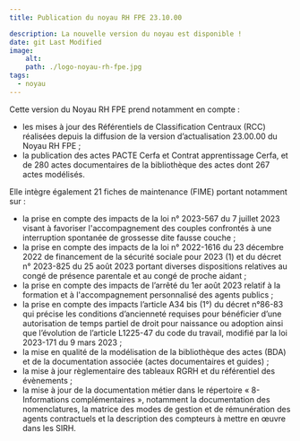 ```yaml
---
title: Publication du noyau RH FPE 23.10.00

description: La nouvelle version du noyau est disponible !
date: git Last Modified
image:
    alt:
    path: ./logo-noyau-rh-fpe.jpg
tags:
  - noyau
---
```

Cette version du Noyau RH FPE prend notamment en compte :
- les mises à jour des Référentiels de Classification Centraux (RCC) réalisées depuis la diffusion de la version d’actualisation 23.00.00 du Noyau RH FPE ;
- la publication des actes PACTE Cerfa et Contrat apprentissage Cerfa, et de 280 actes documentaires de la bibliothèque des actes dont 267 actes modélisés.

Elle intègre également 21 fiches de maintenance (FIME) portant notamment sur :
- la prise en compte des impacts de la loi n° 2023-567 du 7 juillet 2023 visant à favoriser l'accompagnement des couples confrontés à une interruption spontanée de grossesse dite fausse couche ;
- la prise en compte des impacts de la loi n° 2022-1616 du 23 décembre 2022 de financement de la sécurité sociale pour 2023 (1) et du décret n° 2023-825 du 25 août 2023 portant diverses dispositions relatives au congé de présence parentale et au congé de proche aidant ;
- la prise en compte des impacts de l’arrêté du 1er août 2023 relatif à la formation et à l'accompagnement personnalisé des agents publics ;
- la prise en compte des impacts l’article A34 bis (1°) du décret n°86-83 qui précise les conditions d’ancienneté requises pour bénéficier d’une autorisation de temps partiel de droit pour naissance ou adoption ainsi que l’évolution de l’article L1225-47 du code du travail, modifié par la loi 2023-171 du 9 mars 2023 ;
- la mise en qualité de la modélisation de la bibliothèque des actes (BDA) et de la documentation associée (actes documentaires et guides) ;
- la mise à jour règlementaire des tableaux RGRH et du référentiel des évènements ;
- la mise à jour de la documentation métier dans le répertoire « 8-Informations complémentaires », notamment la documentation des nomenclatures, la matrice des modes de gestion et de rémunération des agents contractuels et la description des compteurs à mettre en œuvre dans les SIRH.
